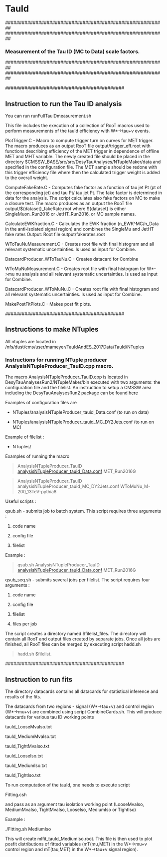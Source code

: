 # TauId

##########################################################
##########################################################

### Measurement of the Tau ID (MC to Data) scale factors. 

##########################################################
##########################################################

###########################################
## Instruction to run the Tau ID analysis

You can run runFullTauIDmeasurement.sh

This file includes the execution of a collection of RooT macros used to perform measurements of the tauId efficiency with W*->tau+v events.

PlotTrigger.C - Macro to compute trigger turn on curves for MET trigger. 
                The macro produces as an output RooT file output/trigger_eff.root with functions describing efficiency of the MET trigger in dependence of offline MET and MHT variable. 
                The newly created file should be placed in the directory $CMSSW_BASE/src/src/DesyTauAnalyses/NTupleMaker/data and specified in the configuration file. 
                The MET sample should be redone with this trigger efficiency file where then the calculated trigger weight is added to the overall weight.

ComputeFakeRate.C - Computes fake factor as a function of tau jet Pt (pt of the corresponding jet) and tau Pt/ tau jet Pt. 
                    The fake factor is determined in data for the analysis. 
                    The script calculates also fake factors on MC to make a closure test.
                    The macro produces as an output the RooT file output/${dataset}_fakeRate.root where ${dataset} is either SingleMuon_Run2016 or JetHT_Run2016, or MC sample names.

CalculateEWKfraction.C - Calculates the EWK fraction (n_EWK^MC/n_Data in the anti-isolated signal region) and combines the SingleMu and JetHT fake rates
                         Output: Root file output/fakerates.root

WToTauNuMeasurement.C - Creates root file with final histogram and all relevant systematic uncertainties.
                        Is used as input for Combine.

DatacardProducer_WToTauNu.C - Creates datacard for Combine

WToMuNuMeasurement.C - Creates root file with final histogram for W*->mu nu analysis and all relevant systematic uncertainties.
                       Is used as input for Combine.

DatacardProducer_WToMuNu.C - Creates root file with final histogram and all relevant systematic uncertainties.
                        Is used as input for Combine.


MakePostFitPlots.C - Makes post fit plots.

###########################################
## Instructions to make NTuples

All ntuples are located in
/nfs/dust/cms/user/mameyer/TauIdAndES_2017Data/TauId/NTuples

### Instructions for running NTuple producer AnalysisNTupleProducer_TauID.cpp macro.

The macro AnalysisNTupleProducer_TauID.cpp is located in DesyTauAnalysesRun2/NTupleMaker/bin executed with two arguments: the configuration file and the filelist.
An instruction to setup a CMSSW area including the DesyTauAnalysesRun2 package can be found [here](https://twiki.cern.ch/twiki/bin/viewauth/CMS/DesyTauAnalysesRun2#Instructions_to_synchronize_your)

Examples of configuration files are

- NTuples/analysisNTupleProducer_tauid_Data.conf (to run on data)

- NTuples/analysisNTupleProducer_tauid_MC_DY2Jets.conf (to run on MC)


Example of filelist :

- NTuples/


Examples of running the macro

> AnalysisNTupleProducer_TauID [analysisNTupleProducer_tauid_Data.conf](NTuples/analysisNTupleProducer_tauid_Data.conf) MET_Run2016G

> AnalysisNTupleProducer_TauID analysisNTupleProducer_tauid_MC_DY2Jets.conf WToMuNu_M-200_13TeV-pythia8

Useful scripts :

qsub.sh - submits job to batch system. This script
requires three arguments :

1) code name

2) config file

3) filelist

Example :

> qsub.sh AnalysisNTupleProducer_TauID [analysisNTupleProducer_tauid_Data.conf](NTuples/analysisNTupleProducer_tauid_Data.conf) MET_Run2016G


qsub_seq.sh - submits several jobs per filelist. The script requires
four arguments :

1) code name

2) config file

3) filelist

4) files per job

The script creates a directory named $filelist_files.
The directory will contain all RooT and output files
created by separate jobs. Once all jobs are finished,
all RooT files can be merged by executing script hadd.sh

> hadd.sh $filelist.
 
###########################################
## Instruction to run fits

The directory datacards contains all datacards for
statistical inference and results of the fits.

The datacards from two regions - signal (W*->tau+v) 
and control region (W*->mu+v) are combined using script
CombineCards.sh. This will produce datacards for various
tau ID working points

tauId_LooseMvaIso.txt

tauId_MediumMvaIso.txt

tauId_TightMvaIso.txt

tauId_LooseIso.txt

tauId_MediumIso.txt

tauId_TightIso.txt


To run computation of the tauId, one needs to execute script 

Fitting.csh

and pass as an argument tau isolation working point
(LooseMvaIso, MediumMvaIso, TightMvaIso, LooseIso, MediumIso or TightIso)

Example :

./Fitting.sh MediumIso

This will create mlfit_tauId_MediumIso.root. This file
is then used to plot posfit distributions of fitted variables
(mT(mu,MET) in the W*->mu+v control region and mT(tau,MET) 
in the W*->tau+v signal region).
